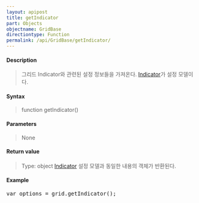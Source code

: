 ```yaml
---
layout: apipost
title: getIndicator
part: Objects
objectname: GridBase
directiontype: Function
permalink: /api/GridBase/getIndicator/
---
```



#### Description

> 그리드 Indicator와 관련된 설정 정보들을 가져온다. [Indicator](/api/GridBase/)가 설정 모델이다.

#### Syntax

> function getIndicator()

#### Parameters

> None

#### Return value

> Type: object
> [Indicator](/api/GridBase/) 설정 모델과 동일한 내용의 객체가 반환된다.

#### Example

<pre class="prettyprint">
var options = grid.getIndicator();
</pre>

